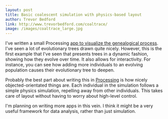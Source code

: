 ```yaml
---
layout: post
title: Basic coalescent simulation with physics-based layout
author: Trevor Bedford
link: http://www.trevorbedford.com/coaltrace/
image: /images/coaltrace_large.jpg
---
```


I've written a small Processing [app to visualize the genealogical process](/coaltrace/index.html).  I've seen a lot of evolutionary trees drawn quite nicely.  However, this is the first example that I've seen that presents trees in a dynamic fashion, showing how they evolve over time.  It also allows for interactivity.  For instance, you can see how adding more individuals to an evolving population causes their evolutionary tree to deepen.

Probably the best part about writing this in [Processing](http://processing.org) is how nicely objected-orientated things are.  Each individual in the simulation follows a simple physics simulation, repelling away from other individuals.  This takes care of layout without having to worry about high-level control.

I'm planning on writing more apps in this vein.  I think it might be a very useful framework for data analysis, rather than just simulation. 

